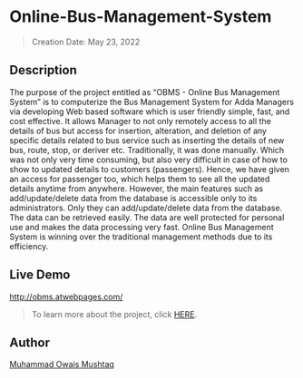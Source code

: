 # Online-Bus-Management-System
> Creation Date: May 23, 2022
## Description
The purpose of the project entitled as “OBMS - Online Bus Management System” is to 
computerize the Bus Management System for Adda Managers via developing Web based software 
which is user friendly simple, fast, and cost effective. It allows Manager to not only remotely 
access to all the details of bus but access for insertion, alteration, and deletion of any specific 
details related to bus service such as inserting the details of new bus, route, stop, or deriver etc. 
Traditionally, it was done manually. Which was not only very time consuming, but also very 
difficult in case of how to show to updated details to customers (passengers). Hence, we have 
given an access for passenger too, which helps them to see all the updated details anytime from 
anywhere. However, the main features such as add/update/delete data from the database is 
accessible only to its administrators. Only they can add/update/delete data from the database. The 
data can be retrieved easily. The data are well protected for personal use and makes the data 
processing very fast. Online Bus Management System is winning over the traditional management 
methods due to its efficiency.

## Live Demo
http://obms.atwebpages.com/

> To learn more about the project, click [HERE](https://github.com/muhammadowaismushtaq/Online-Bus-Management-System/blob/f9ce69c9c699ca724e47d8303a25cc61abfdac8d/Project%20Documents/K181177(8E)_WP_Project_Report.pdf).

## Author
[Muhammad Owais Mushtaq](https://www.linkedin.com/in/muhammadowaismushtaq)
